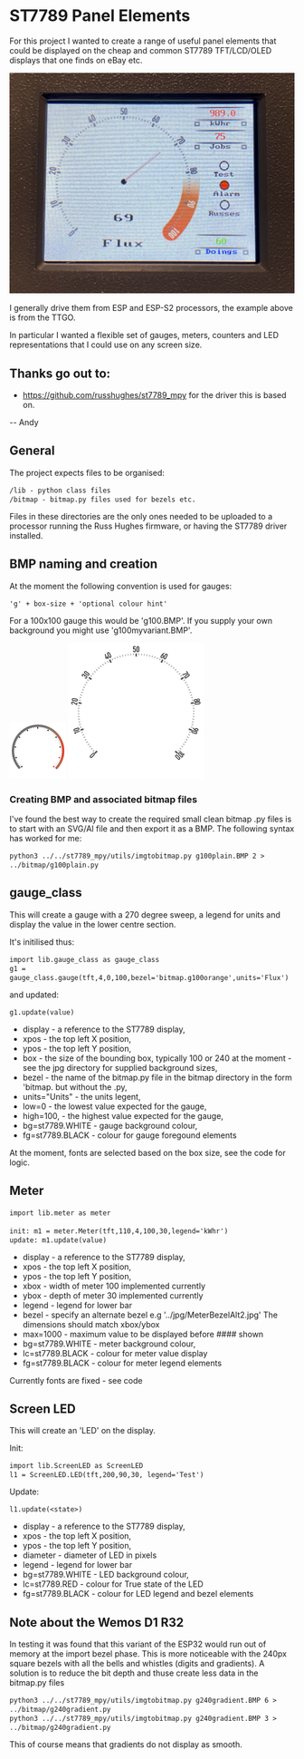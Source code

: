 # ST7789 Panel Elements

For this project I wanted to create a range of useful panel elements that could be displayed on 
the cheap and common ST7789 TFT/LCD/OLED displays that one finds on eBay etc.

![Running on TTGO](doc_img/ESP32-Example.png)

I generally drive them from ESP and ESP-S2 processors, the example above is from the TTGO.

In particular I wanted a flexible set of gauges, meters, counters and LED representations that I could use on any screen size.

## Thanks go out to:

- https://github.com/russhughes/st7789_mpy for the driver this is based on.

-- Andy

## General

The project expects files to be organised:

    /lib - python class files
    /bitmap - bitmap.py files used for bezels etc.

Files in these directories are the only ones needed to be uploaded to a processor running the Russ Hughes firmware, or having the ST7789 driver installed.

## BMP naming and creation

At the moment the following convention is used for gauges:

    'g' + box-size + 'optional colour hint'

For a 100x100 gauge this would be 'g100.BMP'.  If you supply your own background you might use 'g100myvariant.BMP'.

![Example Bezel 100](BMP/g100plainGrad.BMP)
![Example Bezel 240](BMP/g240plain.BMP)


### Creating BMP and associated bitmap files

I've found the best way to create the required small clean bitmap .py files is to start with an SVG/AI file and then export it as a BMP.  The following syntax has worked for me:

    python3 ../../st7789_mpy/utils/imgtobitmap.py g100plain.BMP 2 > ../bitmap/g100plain.py

## gauge_class

This will create a gauge with a 270 degree sweep, a legend for units and display the value in the lower centre section.

It's initilised thus:

    import lib.gauge_class as gauge_class
    g1 = gauge_class.gauge(tft,4,0,100,bezel='bitmap.g100orange',units='Flux')

and updated:

    g1.update(value)

- display - a reference to the ST7789 display, 
- xpos - the top left X position, 
- ypos - the top left Y position, 
- box - the size of the bounding box, typically 100 or 240 at the moment - see the jpg directory for supplied background sizes, 
- bezel - the name of the bitmap.py file in the bitmap directory in the form 'bitmap.<your file> but without the .py, 
- units="Units" - the units legent, 
- low=0 - the lowest value expected for the gauge, 
- high=100, - the highest value expected for the gauge,
- bg=st7789.WHITE - gauge background colour, 
- fg=st7789.BLACK - colour for gauge foregound elements

At the moment, fonts are selected based on the box size, see the code for logic.

## Meter

    import lib.meter as meter

    init: m1 = meter.Meter(tft,110,4,100,30,legend='kWhr')
    update: m1.update(value)

- display - a reference to the ST7789 display, 
- xpos - the top left X position, 
- ypos - the top left Y position, 
- xbox - width of meter 100 implemented currently
- ybox - depth of meter 30 implemented currently
- legend - legend for lower bar
- bezel - specify an alternate bezel e.g '../jpg/MeterBezelAlt2.jpg'  The dimensions should match xbox/ybox
- max=1000 - maximum value to be displayed before #### shown
- bg=st7789.WHITE - meter background colour, 
- lc=st7789.BLACK - colour for meter value display
- fg=st7789.BLACK - colour for meter legend elements

Currently fonts are fixed - see code

## Screen LED

This will create an 'LED' on the display.

Init:

    import lib.ScreenLED as ScreenLED
    l1 = ScreenLED.LED(tft,200,90,30, legend='Test')

Update:

    l1.update(<state>)

- display - a reference to the ST7789 display, 
- xpos - the top left X position, 
- ypos - the top left Y position, 
- diameter - diameter of LED in pixels
- legend - legend for lower bar
- bg=st7789.WHITE - LED background colour, 
- lc=st7789.RED - colour for True state of the LED
- fg=st7789.BLACK - colour for LED legend and bezel elements


## Note about the Wemos D1 R32

In testing it was found that this variant of the ESP32  would run out of memory at the import bezel phase.  This is more noticeable with the 240px square bezels with all the bells and whistles (digits and gradients).   A solution is to reduce the bit depth and thuse create less data in the bitmap.py files

    python3 ../../st7789_mpy/utils/imgtobitmap.py g240gradient.BMP 6 > ../bitmap/g240gradient.py
    python3 ../../st7789_mpy/utils/imgtobitmap.py g240gradient.BMP 3 > ../bitmap/g240gradient.py

This of course means that gradients do not display as smooth.
